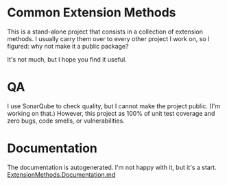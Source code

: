 # Common Extension Methods

This is a stand-alone project that consists in a collection of extension methods. I usually carry them over to every other project I work on, so I figured: why not make it a public package?

It's not much, but I hope you find it useful. 

# QA 
I use SonarQube to check quality, but I cannot make the project public. (I'm working on that.) However, this project as 100% of unit test coverage and zero bugs, code smells, or vulnerabilities.

# Documentation
The documentation is autogenerated. I'm not happy with it, but it's a start.
[ExtensionMethods.Documentation.md](ExtensionMethods.Documentation.md)